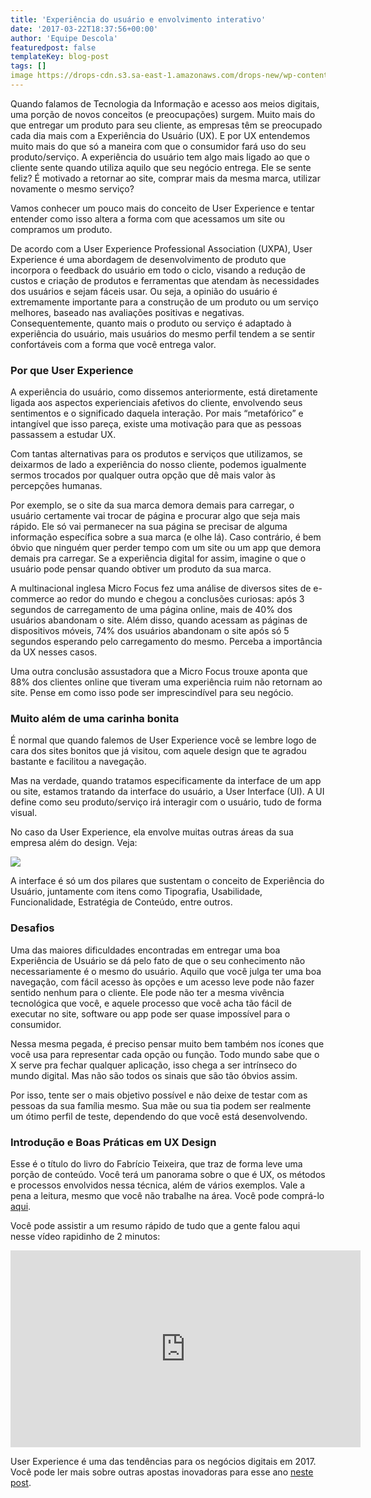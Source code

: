 ```yaml
---
title: 'Experiência do usuário e envolvimento interativo'
date: '2017-03-22T18:37:56+00:00'
author: 'Equipe Descola'
featuredpost: false
templateKey: blog-post
tags: []
image https://drops-cdn.s3.sa-east-1.amazonaws.com/drops-new/wp-content/uploads/2017/03/20210515/UX-150x150.png
---
```

Quando falamos de Tecnologia da Informação e acesso aos meios digitais, uma porção de novos conceitos (e preocupações) surgem. Muito mais do que entregar um produto para seu cliente, as empresas têm se preocupado cada dia mais com a Experiência do Usuário (UX). E por UX entendemos muito mais do que só a maneira com que o consumidor fará uso do seu produto/serviço. A experiência do usuário tem algo mais ligado ao que o cliente sente quando utiliza aquilo que seu negócio entrega. Ele se sente feliz? É motivado a retornar ao site, comprar mais da mesma marca, utilizar novamente o mesmo serviço?

Vamos conhecer um pouco mais do conceito de User Experience e tentar entender como isso altera a forma com que acessamos um site ou compramos um produto.

De acordo com a User Experience Professional Association (UXPA), User Experience é uma abordagem de desenvolvimento de produto que incorpora o feedback do usuário em todo o ciclo, visando a redução de custos e criação de produtos e ferramentas que atendam às necessidades dos usuários e sejam fáceis usar. Ou seja, a opinião do usuário é extremamente importante para a construção de um produto ou um serviço melhores, baseado nas avaliações positivas e negativas. Consequentemente, quanto mais o produto ou serviço é adaptado à experiência do usuário, mais usuários do mesmo perfil tendem a se sentir confortáveis com a forma que você entrega valor.

### Por que User Experience

A experiência do usuário, como dissemos anteriormente, está diretamente ligada aos aspectos experienciais afetivos do cliente, envolvendo seus sentimentos e o significado daquela interação. Por mais “metafórico” e intangível que isso pareça, existe uma motivação para que as pessoas passassem a estudar UX.

Com tantas alternativas para os produtos e serviços que utilizamos, se deixarmos de lado a experiência do nosso cliente, podemos igualmente sermos trocados por qualquer outra opção que dê mais valor às percepções humanas.

Por exemplo, se o site da sua marca demora demais para carregar, o usuário certamente vai trocar de página e procurar algo que seja mais rápido. Ele só vai permanecer na sua página se precisar de alguma informação específica sobre a sua marca (e olhe lá). Caso contrário, é bem óbvio que ninguém quer perder tempo com um site ou um app que demora demais pra carregar. Se a experiência digital for assim, imagine o que o usuário pode pensar quando obtiver um produto da sua marca.

A multinacional inglesa Micro Focus fez uma análise de diversos sites de e-commerce ao redor do mundo e chegou a conclusões curiosas: após 3 segundos de carregamento de uma página online, mais de 40% dos usuários abandonam o site. Além disso, quando acessam as páginas de dispositivos móveis, 74% dos usuários abandonam o site após só 5 segundos esperando pelo carregamento do mesmo. Perceba a importância da UX nesses casos.

Uma outra conclusão assustadora que a Micro Focus trouxe aponta que 88% dos clientes online que tiveram uma experiência ruim não retornam ao site. Pense em como isso pode ser imprescindível para seu negócio.

### Muito além de uma carinha bonita

É normal que quando falemos de User Experience você se lembre logo de cara dos sites bonitos que já visitou, com aquele design que te agradou bastante e facilitou a navegação.

Mas na verdade, quando tratamos especificamente da interface de um app ou site, estamos tratando da interface do usuário, a User Interface (UI). A UI define como seu produto/serviço irá interagir com o usuário, tudo de forma visual.

No caso da User Experience, ela envolve muitas outras áreas da sua empresa além do design. Veja:

![](https://descola.org/drops/wp-content/uploads/2017/03/ux-1024x736.jpg)

A interface é só um dos pilares que sustentam o conceito de Experiência do Usuário, juntamente com itens como Tipografia, Usabilidade, Funcionalidade, Estratégia de Conteúdo, entre outros.

### Desafios

Uma das maiores dificuldades encontradas em entregar uma boa Experiência de Usuário se dá pelo fato de que o seu conhecimento não necessariamente é o mesmo do usuário. Aquilo que você julga ter uma boa navegação, com fácil acesso às opções e um acesso leve pode não fazer sentido nenhum para o cliente. Ele pode não ter a mesma vivência tecnológica que você, e aquele processo que você acha tão fácil de executar no site, software ou app pode ser quase impossível para o consumidor.

Nessa mesma pegada, é preciso pensar muito bem também nos ícones que você usa para representar cada opção ou função. Todo mundo sabe que o X serve pra fechar qualquer aplicação, isso chega a ser intrínseco do mundo digital. Mas não são todos os sinais que são tão óbvios assim.

Por isso, tente ser o mais objetivo possível e não deixe de testar com as pessoas da sua família mesmo. Sua mãe ou sua tia podem ser realmente um ótimo perfil de teste, dependendo do que você está desenvolvendo.

### Introdução e Boas Práticas em UX Design

Esse é o título do livro do Fabrício Teixeira, que traz de forma leve uma porção de conteúdo. Você terá um panorama sobre o que é UX, os métodos e processos envolvidos nessa técnica, além de vários exemplos. Vale a pena a leitura, mesmo que você não trabalhe na área. Você pode comprá-lo [aqui](http://www.martinsfontespaulista.com.br/introducao-e-boas-praticas-em-ux-design-508633.aspx/p?&utm_source=Buscape&utm_medium=ComparadordePrecos&utm_campaign=buscape).

Você pode assistir a um resumo rápido de tudo que a gente falou aqui nesse vídeo rapidinho de 2 minutos:

<iframe allowfullscreen="allowfullscreen" frameborder="0" height="315" loading="lazy" src="https://www.youtube.com/embed/-L4gEk7cOfk" width="560"></iframe>

User Experience é uma das tendências para os negócios digitais em 2017. Você pode ler mais sobre outras apostas inovadoras para esse ano [neste post](https://descola.org/drops/tendencias-de-inovacao-para-2017/).